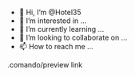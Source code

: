 - 👋 Hi, I’m @Hotel35
- 👀 I’m interested in ...
- 🌱 I’m currently learning ...
- 💞️ I’m looking to collaborate on ...
- 📫 How to reach me ...

<!---
Hotel35/Hotel35 is a ✨ special ✨ repository because its `README.md` (this file) appears on your GitHub profile.
You can click the Preview link to take a look at your changes.
--->.comando/preview link

